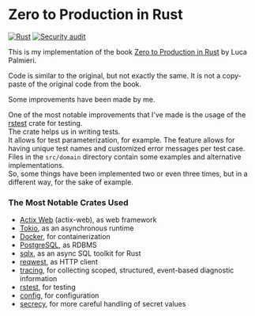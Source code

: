 # Zero to Production in Rust

[![Rust](https://github.com/ivanbgd/zero2prod/actions/workflows/general.yml/badge.svg)](https://github.com/ivanbgd/zero2prod/actions/workflows/general.yml)
[![Security audit](https://github.com/ivanbgd/zero2prod/actions/workflows/audit.yml/badge.svg)](https://github.com/ivanbgd/zero2prod/actions/workflows/audit.yml)

This is my implementation of the book [Zero to Production in Rust](https://www.zero2prod.com) by Luca Palmieri.

Code is similar to the original, but not exactly the same. It is not a copy-paste of the original code from the book.

Some improvements have been made by me.

One of the most notable improvements that I've made is the usage of the [rstest](https://docs.rs/rstest/latest/rstest/) crate for testing.  
The crate helps us in writing tests.  
It allows for test parameterization, for example. The feature allows for having unique test names and customized error messages per test case.  
Files in the `src/domain` directory contain some examples and alternative implementations.  
So, some things have been implemented two or even three times, but in a different way, for the sake of example.

### The Most Notable Crates Used
- [Actix Web](https://actix.rs/) (actix-web), as web framework
- [Tokio](https://tokio.rs/), as an asynchronous runtime
- [Docker](https://www.docker.com/), for containerization
- [PostgreSQL](https://www.postgresql.org/), as RDBMS
- [sqlx](https://docs.rs/sqlx/latest/sqlx/), as an async SQL toolkit for Rust
- [reqwest](https://docs.rs/reqwest/latest/reqwest/), as HTTP client
- [tracing](https://docs.rs/tracing/latest/tracing/index.html), for collecting scoped, structured, event-based diagnostic information
- [rstest](https://docs.rs/rstest/latest/rstest/), for testing
- [config](https://docs.rs/config/latest/config/), for configuration
- [secrecy](https://docs.rs/secrecy/latest/secrecy/), for more careful handling of secret values
